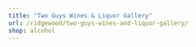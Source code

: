 ```yaml
---
title: "Two Guys Wines & Liquor Gallery"
url: /ridgewood/two-guys-wines-and-liquor-gallery/
shop: alcohol
---
```

